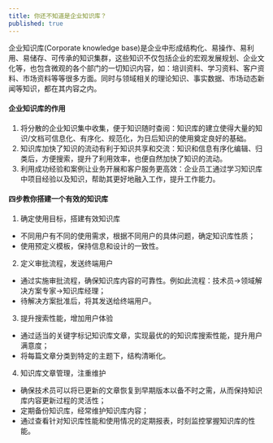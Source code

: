 ```yaml
---
title: 你还不知道是企业知识库？
published: true
---
```


企业知识库(Corporate knowledge base)是企业中形成结构化、易操作、易利用、易储存、可传承的知识集群，这些知识不仅包括企业的宏观发展规划、企业文化等，也包含微观的各个部门的一切知识内容，如：培训资料、学习资料、客户资料、市场资料等等很多方面。同时与领域相关的理论知识、事实数据、市场动态新闻等知识，都在其内容之内。

#### 企业知识库的作用

1. 将分散的企业知识集中收集，便于知识随时查阅：知识库的建立使得大量的知识/文档可信息化、有序化、规范化，为日后知识的使用奠定良好的基础。
2. 知识库加快了知识的流动有利于知识共享和交流：知识和信息有序化编辑、归类后，方便搜索，提升了利用效率，也便自然加快了知识的流动。
3. 利用成功经验和案例让业务开展和客户服务更高效：企业员工通过学习知识库中项目经验以及知识，帮助其更好地融入工作，提升工作能力。

#### 四步教你搭建一个有效的知识库

1. 确定使用目标，搭建有效知识库
- 不同用户有不同的使用需求，根据不同用户的具体问题，确定知识库性质；
- 使用预定义模板，保持信息和设计的一致性。
2. 定义审批流程，发送终端用户
- 通过实施审批流程，确保知识库内容的可靠性。例如此流程：技术员→领域解决方案专家→知识库经理；
- 待解决方案批准后，将其发送给终端用户。
3. 提升搜索性能，增加用户体验
- 通过适当的关键字标记知识库文章，实现最优的的知识库搜索性能，提升用户满意度；
- 将每篇文章分类到特定的主题下，结构清晰化。
4. 知识库文章管理，注重维护
- 确保技术员可以将已更新的文章恢复到早期版本以备不时之需，从而保持知识库内容更新过程的灵活性；
- 定期备份知识库，经常维护知识库内容；
- 通过查看针对知识库性能和使用情况的定期报表，时刻监控掌握知识库的性能。
